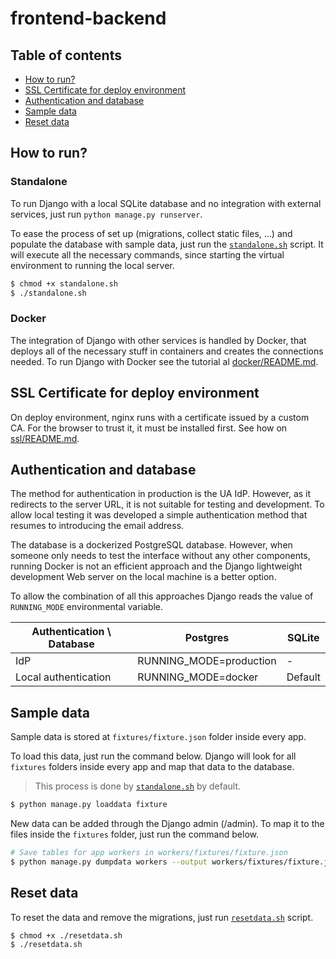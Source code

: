 # frontend-backend



## Table of contents

- [How to run?](#How-to-run) 
- [SSL Certificate for deploy environment](#SSL-Certificate-for-deploy-environment)
- [Authentication and database](#Authentication-and-database)
- [Sample data](#sample-data)
- [Reset data](#reset-data)



## How to run?

### Standalone

To run Django with a local SQLite database and no integration with external services, just run `python manage.py runserver`.

To ease the process of set up (migrations, collect static files, ...) and populate the database with sample data, just run the [`standalone.sh`](standalone.sh) script. It will execute all the necessary commands, since starting the virtual environment to running the local server.

```bash
$ chmod +x standalone.sh
$ ./standalone.sh
```



### Docker

The integration of Django with other services is handled by Docker, that deploys all of the necessary stuff in containers and creates the connections needed. To run Django with Docker see the tutorial al [docker/README.md](docker/README.md).



## SSL Certificate for deploy environment

On deploy environment, nginx runs with a certificate issued by a custom CA. For the browser to trust it, it must be installed first. See how on [ssl/README.md](ssl/README.md).

## Authentication and database

The method for authentication in production is the UA IdP. However, as it redirects to the server URL, it is not suitable for testing and development. To allow local testing it was developed a simple authentication method that resumes to introducing the email address.

The database is a dockerized PostgreSQL database. However, when someone only needs to test the interface without any other components, running Docker is not an efficient approach and the Django  lightweight development Web server on the local machine is a better option.

To allow the combination of all this approaches Django reads the value of `RUNNING_MODE` environmental variable.

| Authentication \ Database | Postgres                | SQLite  |
| ------------------------- | ----------------------- | ------- |
| IdP                       | RUNNING_MODE=production | -       |
| Local authentication      | RUNNING_MODE=docker     | Default |



## Sample data

Sample data is stored at `fixtures/fixture.json` folder inside every app. 

To load this data, just run the command below. Django will look for all `fixtures` folders inside every app and map that data to the database.

> This process is done by [`standalone.sh`](standalone.sh) by default.

```bash
$ python manage.py loaddata fixture
```

New data can be added through the Django admin (/admin). To map it to the files inside the `fixtures` folder, just run the command below.

```bash
# Save tables for app workers in workers/fixtures/fixture.json
$ python manage.py dumpdata workers --output workers/fixtures/fixture.json
```



## Reset data

To reset the data and remove the migrations, just run [`resetdata.sh`](resetdata.sh) script.

```bash
$ chmod +x ./resetdata.sh
$ ./resetdata.sh
```

